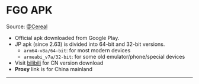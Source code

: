 # FGO APK

Source: [@Cereal](https://fgo.square.ovh)

- Official apk downloaded from Google Play.
- JP apk (since 2.63) is divided into 64-bit and 32-bit versions.
  - `arm64-v8a/64-bit`: for most modern devices
  - `armeabi_v7a/32-bit`: for some old emulator/phone/special devices
- Visit [bilibili](https://game.bilibili.com/fgo/) for CN version download
- **Proxy** link is for China mainland

<hr/>
<ApkRelease/>
